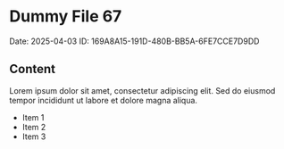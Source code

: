 # Dummy File 67

Date: 2025-04-03
ID: 169A8A15-191D-480B-BB5A-6FE7CCE7D9DD

## Content

Lorem ipsum dolor sit amet, consectetur adipiscing elit.
Sed do eiusmod tempor incididunt ut labore et dolore magna aliqua.

* Item 1
* Item 2
* Item 3

